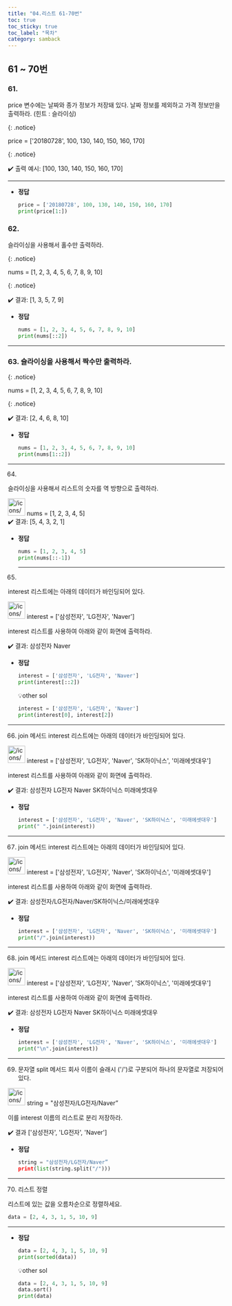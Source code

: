 ```yaml
---
title: "04.리스트 61-70번"
toc: true
toc_sticky: true
toc_label: "목차"
category: samback
---
```


## 61 ~ 70번

### 61.

price 변수에는 날짜와 종가 정보가 저장돼 있다. 날짜 정보를 제외하고 가격 정보만을 출력하라. (힌트 : 슬라이싱)

{: .notice}

price = ['20180728', 100, 130, 140, 150, 160, 170]

{: .notice}

✔️ 출력 예시: [100, 130, 140, 150, 160, 170]

---

- **정답**
  
    ```python
    price = ['20180728', 100, 130, 140, 150, 160, 170]
    print(price[1:])
    ```
    

### 62.

슬라이싱을 사용해서 홀수만 출력하라.

{: .notice}

nums = [1, 2, 3, 4, 5, 6, 7, 8, 9, 10]

{: .notice}

✔️ 결과: [1, 3, 5, 7, 9]

- **정답**
  
    ```python
    nums = [1, 2, 3, 4, 5, 6, 7, 8, 9, 10]
    print(nums[::2])
    ```
    

---

### 63. 슬라이싱을 사용해서 짝수만 출력하라.

{: .notice}

nums = [1, 2, 3, 4, 5, 6, 7, 8, 9, 10]

{: .notice}

✔️ 결과: [2, 4, 6, 8, 10]

- **정답**
  
    ```python
    nums = [1, 2, 3, 4, 5, 6, 7, 8, 9, 10]
    print(nums[1::2])
    ```
    

---

64.
슬라이싱을 사용해서 리스트의 숫자를 역 방향으로 출력하라.

<aside>
<img src="/icons/camera-roll-portrait_lightgray.svg" alt="/icons/camera-roll-portrait_lightgray.svg" width="40px" /> nums = [1, 2, 3, 4, 5]

</aside>

<aside>
✔️ 결과:
[5, 4, 3, 2, 1]

</aside>

- **정답**
  
    ```python
    nums = [1, 2, 3, 4, 5]
    print(nums[::-1])
    ```
    
    ---
    

65. 
interest 리스트에는 아래의 데이터가 바인딩되어 있다.

<aside>
<img src="/icons/camera-roll-portrait_lightgray.svg" alt="/icons/camera-roll-portrait_lightgray.svg" width="40px" /> interest = ['삼성전자', 'LG전자', 'Naver']

</aside>

interest 리스트를 사용하여 아래와 같이 화면에 출력하라.

<aside>
✔️ 결과:
삼성전자 Naver

</aside>

- **정답**
  
    ```python
    interest = ['삼성전자', 'LG전자', 'Naver']
    print(interest[::2])
    ```
    
    💡other sol
    
    ```python
    interest = ['삼성전자', 'LG전자', 'Naver']
    print(interest[0], interest[2])
    ```
    

---

66.  join 메서드
interest 리스트에는 아래의 데이터가 바인딩되어 있다.

<aside>
<img src="/icons/camera-roll-portrait_lightgray.svg" alt="/icons/camera-roll-portrait_lightgray.svg" width="40px" /> interest = ['삼성전자', 'LG전자', 'Naver', 'SK하이닉스', '미래에셋대우']

</aside>

interest 리스트를 사용하여 아래와 같이 화면에 출력하라.

<aside>
✔️ 결과:
삼성전자 LG전자 Naver SK하이닉스 미래에셋대우

</aside>

- **정답**
  
    ```python
    interest = ['삼성전자', 'LG전자', 'Naver', 'SK하이닉스', '미래에셋대우']
    print(" ".join(interest))
    ```
    

---

67. join 메서드
interest 리스트에는 아래의 데이터가 바인딩되어 있다.

<aside>
<img src="/icons/camera-roll-portrait_lightgray.svg" alt="/icons/camera-roll-portrait_lightgray.svg" width="40px" /> interest = ['삼성전자', 'LG전자', 'Naver', 'SK하이닉스', '미래에셋대우']

</aside>

interest 리스트를 사용하여 아래와 같이 화면에 출력하라.

<aside>
✔️ 결과:
삼성전자/LG전자/Naver/SK하이닉스/미래에셋대우

</aside>

- **정답**
  
    ```python
    interest = ['삼성전자', 'LG전자', 'Naver', 'SK하이닉스', '미래에셋대우']
    print("/".join(interest))
    ```
    

---

68. join 메서드
interest 리스트에는 아래의 데이터가 바인딩되어 있다.

<aside>
<img src="/icons/camera-roll-portrait_lightgray.svg" alt="/icons/camera-roll-portrait_lightgray.svg" width="40px" /> interest = ['삼성전자', 'LG전자', 'Naver', 'SK하이닉스', '미래에셋대우']

</aside>

interest 리스트를 사용하여 아래와 같이 화면에 출력하라.

<aside>
✔️ 결과:
삼성전자
LG전자
Naver
SK하이닉스
미래에셋대우

</aside>

- **정답**
  
    ```python
    interest = ['삼성전자', 'LG전자', 'Naver', 'SK하이닉스', '미래에셋대우']
    print("\n".join(interest))
    ```
    

---

69. 문자열 split 메서드
회사 이름이 슬래시 ('/')로 구분되어 하나의 문자열로 저장되어 있다.

<aside>
<img src="/icons/camera-roll-portrait_lightgray.svg" alt="/icons/camera-roll-portrait_lightgray.svg" width="40px" /> string = "삼성전자/LG전자/Naver”

</aside>

이를 interest 이름의 리스트로 분리 저장하라.

<aside>
✔️ 결과
['삼성전자', 'LG전자', 'Naver']

</aside>

- **정답**
  
    ```python
    string = "삼성전자/LG전자/Naver”
    print(list(string.split("/")))
    ```
    

---

70. 리스트 정렬

리스트에 있는 값을 오름차순으로 정렬하세요.

```python
data = [2, 4, 3, 1, 5, 10, 9]
```

---

- **정답**
  
    ```python
    data = [2, 4, 3, 1, 5, 10, 9]
    print(sorted(data))
    ```
    
    💡other sol
    
    ```python
    data = [2, 4, 3, 1, 5, 10, 9]
    data.sort()
    print(data)
    ```